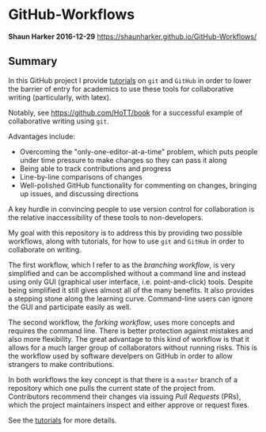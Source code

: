 # GitHub-Workflows

**Shaun Harker 2016-12-29**  <https://shaunharker.github.io/GitHub-Workflows/>

## Summary

In this GitHub project I provide [tutorials](https://shaunharker.github.io/GitHub-Workflows/) on `git` and `GitHub` in order to lower the barrier of entry for academics to use these tools for collaborative writing (particularly, with latex).

Notably, see <https://github.com/HoTT/book> for a successful example of collaborative writing using `git`.

Advantages include:

* Overcoming the "only-one-editor-at-a-time" problem, which puts people under time pressure to make changes so they can pass it along
* Being able to track contributions and progress
* Line-by-line comparisons of changes
* Well-polished GitHub functionality for commenting on changes, bringing up issues, and discussing directions

A key hurdle in convincing people to use version control for collaboration is the relative inaccessibility of these tools to non-developers.

My goal with this repository is to address this by providing two possible workflows, along with tutorials, for how to use `git` and `GitHub` in order to collaborate on writing.

The first workflow, which I refer to as the _branching workflow_, is very simplified and can be accomplished without a command line and instead using only GUI (graphical user interface, i.e. point-and-click) tools. Despite being simplified it still gives almost all of the many benefits. It also provides a stepping stone along the learning curve. Command-line users can ignore the GUI and participate easily as well.

The second workflow, the _forking workflow_, uses more concepts and requires the command line. There is better protection against mistakes and also more flexibility. The great advantage to this kind of workflow is that it allows for a much larger group of collaborators without running risks. This is the workflow used by software develpers on GitHub in order to allow strangers to make contributions.

In both workflows the key concept is that there is a `master` branch of a repository which one pulls the current state of the project from. Contributors recommend their changes via issuing _Pull Requests_ (PRs), which the project maintainers inspect and either approve or request fixes.

See the [tutorials](https://shaunharker.github.io/GitHub-Workflows/) for more details.



